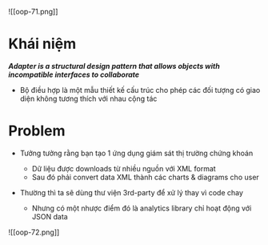 
![[oop-71.png]]

# Khái niệm

***Adapter is a structural design pattern that allows objects with incompatible interfaces to collaborate***

- Bộ điều hợp là một mẫu thiết kế cấu trúc cho phép các đối tượng có giao diện không tương thích với nhau cộng tác 

# Problem

- Tưởng tưởng rằng bạn tạo 1 ứng dụng giám sát thị trường chứng khoán
	+ Dữ liệu được downloads từ nhiều nguồn với XML format
	+ Sau đó phải convert data XML thành các charts & diagrams cho user
	
- Thường thì ta sẽ dùng thư viện 3rd-party để xử lý thay vì code chay
	+ Nhưng có một nhược điểm đó là analytics library chỉ hoạt động với JSON data

![[oop-72.png]]
